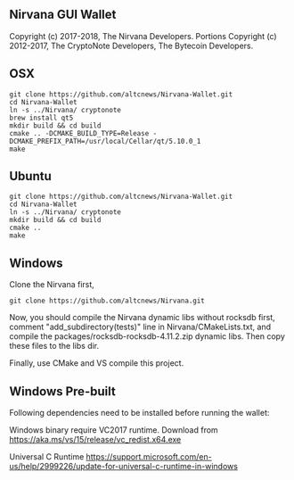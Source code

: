 ## Nirvana GUI Wallet
Copyright (c) 2017-2018, The Nirvana Developers.
Portions Copyright (c) 2012-2017, The CryptoNote Developers, The Bytecoin Developers.

## OSX
```
git clone https://github.com/altcnews/Nirvana-Wallet.git
cd Nirvana-Wallet
ln -s ../Nirvana/ cryptonote
brew install qt5
mkdir build && cd build
cmake .. -DCMAKE_BUILD_TYPE=Release -DCMAKE_PREFIX_PATH=/usr/local/Cellar/qt/5.10.0_1
make
```

## Ubuntu
```
git clone https://github.com/altcnews/Nirvana-Wallet.git
cd Nirvana-Wallet
ln -s ../Nirvana/ cryptonote
mkdir build && cd build
cmake ..
make
```

## Windows

Clone the Nirvana first,

```
git clone https://github.com/altcnews/Nirvana.git
```

Now, you should compile the Nirvana dynamic libs without rocksdb first, comment "add_subdirectory(tests)" line in Nirvana/CMakeLists.txt, and compile the packages/rocksdb-rocksdb-4.11.2.zip dynamic libs.
Then copy these files to the libs dir.

Finally, use CMake and VS compile this project.

## Windows Pre-built

Following dependencies need to be installed before running the wallet:

Windows binary require VC2017 runtime.
Download from https://aka.ms/vs/15/release/vc_redist.x64.exe

Universal C Runtime
https://support.microsoft.com/en-us/help/2999226/update-for-universal-c-runtime-in-windows
